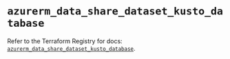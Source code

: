 # `azurerm_data_share_dataset_kusto_database`

Refer to the Terraform Registry for docs: [`azurerm_data_share_dataset_kusto_database`](https://registry.terraform.io/providers/hashicorp/azurerm/4.38.1/docs/resources/data_share_dataset_kusto_database).
